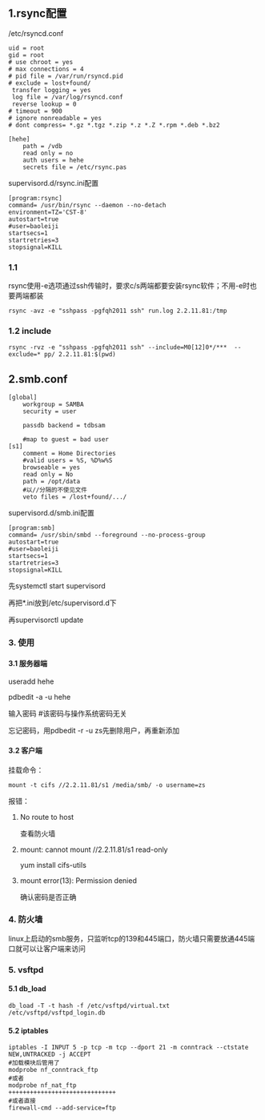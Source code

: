 ## 1.rsync配置

/etc/rsyncd.conf

```shell
uid = root
gid = root
# use chroot = yes
# max connections = 4
# pid file = /var/run/rsyncd.pid
# exclude = lost+found/
 transfer logging = yes
 log file = /var/log/rsyncd.conf
 reverse lookup = 0
# timeout = 900
# ignore nonreadable = yes
# dont compress= *.gz *.tgz *.zip *.z *.Z *.rpm *.deb *.bz2

[hehe]
	path = /vdb
	read only = no
	auth users = hehe
	secrets file = /etc/rsync.pas

```

supervisord.d/rsync.ini配置

```shell
[program:rsync]
command= /usr/bin/rsync --daemon --no-detach
environment=TZ='CST-8'
autostart=true
#user=baoleiji
startsecs=1
startretries=3
stopsignal=KILL
```



### 1.1

rsync使用-e选项通过ssh传输时，要求c/s两端都要安装rsync软件；不用-e时也要两端都装

```
rsync -avz -e "sshpass -pgfqh2011 ssh" run.log 2.2.11.81:/tmp
```

### 1.2 include

```shell
rsync -rvz -e "sshpass -pgfqh2011 ssh" --include=M0[12]0*/***  --exclude=* pp/ 2.2.11.81:$(pwd)
```



##  2.smb.conf

```shell
[global]
	workgroup = SAMBA
	security = user

	passdb backend = tdbsam

	#map to guest = bad user
[s1]
	comment = Home Directories
	#valid users = %S, %D%w%S
	browseable = yes
	read only = No
	path = /opt/data
	#以//分隔的不使见文件
	veto files = /lost+found/.../
```

supervisord.d/smb.ini配置

```shell
[program:smb]
command= /usr/sbin/smbd --foreground --no-process-group
autostart=true
#user=baoleiji
startsecs=1
startretries=3
stopsignal=KILL
```

先systemctl start supervisord

再把*.ini放到/etc/supervisord.d下

再supervisorctl update



### 3. 使用

#### 3.1 服务器端

useradd hehe

pdbedit -a -u hehe

输入密码	#该密码与操作系统密码无关

忘记密码，用pdbedit -r -u zs先删除用户，再重新添加



#### 3.2 客户端

挂载命令：

```
mount -t cifs //2.2.11.81/s1 /media/smb/ -o username=zs
```

报错：

1. No route to host

   查看防火墙

2. mount: cannot mount //2.2.11.81/s1 read-only

   yum install cifs-utils

3. mount error(13): Permission denied

   确认密码是否正确



### 4. 防火墙

linux上启动的smb服务，只监听tcp的139和445端口，防火墙只需要放通445端口就可以让客户端来访问



### 5. vsftpd

#### 5.1 db_load

```
db_load -T -t hash -f /etc/vsftpd/virtual.txt /etc/vsftpd/vsftpd_login.db
```



#### 5.2 iptables

```
iptables -I INPUT 5 -p tcp -m tcp --dport 21 -m conntrack --ctstate NEW,UNTRACKED -j ACCEPT
#加载模块后管用了
modprobe nf_conntrack_ftp
#或者
modprobe nf_nat_ftp
++++++++++++++++++++++++++++++
#或者直接
firewall-cmd --add-service=ftp
```


